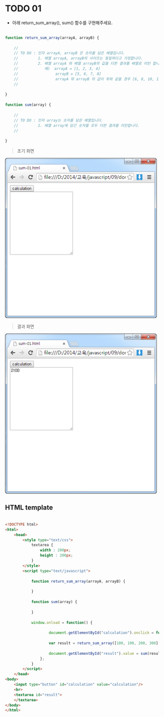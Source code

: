 ﻿TODO 01
========

* 아래 return_sum_array(), sum() 함수를 구현해주세요.


```javascript

function return_sum_array(arrayA, arrayB) {

	//
	// TO DO : 인자 arrayA, arrayB 은 숫자를 담은 배열입니다.
	//         1. 배열 arrayA, arrayB의 사이즈는 동일하다고 가정합니다.
	//         2. 배열 arrayA 와 배열 arrayB의 값을 더한 결과를 배열로 리턴 합니다.
	//            예)  arrayA = [1, 2, 3, 4]
	//                 arrayB = [5, 6, 7, 8]
	//                 arrayA 와 arrayB 의 값이 위와 같을 경우 [6, 8, 10, 12] 을 리턴합니다.
	// 
	
}

function sum(array) {

	//
	// TO DO : 인자 array는 숫자를 담은 배열입니다.
	//         1. 배열 array에 담긴 숫자를 모두 더한 결과를 리턴합니다.
	// 
	
}

```

> 초기 화면

![TODO01](https://raw.githubusercontent.com/lightsh/jsstudy/master/09/todo/images/todo_01.png)


>  결과 화면

![TODO01](https://raw.githubusercontent.com/lightsh/jsstudy/master/09/todo/images/todo_01_result.png)

## HTML template

```html

<!DOCTYPE html> 
<html>
	<head>
		<style type="text/css">
			textarea {
				width : 200px;
				height : 200px;
			}
		</style>
		<script type="text/javascript">
		
			function return_sum_array(arrayA, arrayB) {

			}
			
			function sum(array) {

			}
			
			window.onload = function() {
			
					document.getElementById("calculation").onclick = function() {
							
					var result = return_sum_array([100, 100, 200, 300], [200, 300, 400, 500]);
					
					document.getElementById("result").value = sum(result);
				};
			}			
		</script>
	</head>
<body>               
	<input type="button" id="calculation" value="calculation"/>
    <br>	
    <textarea id="result">
	</textarea>
</body>
</html>

```
